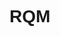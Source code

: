 # RQM
<!DOCTYPE html PUBLIC "-//W3C//DTD XHTML 1.0 Strict//EN" "http://www.w3.org/TR/xhtml1/DTD/xhtml1-strict.dtd">

<html xmlns="http://www.w3.org/1999/xhtml">
<head>
  <meta http-equiv="content-type" content="text/html; charset=utf-8" />
  <title>Google Visualization API Sample</title>
  <script type="text/javascript" src="https://www.gstatic.com/charts/loader.js"></script>
  <script type="text/javascript">
    google.charts.load("current", {packages:['table']});
    google.charts.setOnLoadCallback(drawVisualization);
    function drawVisualization() {
      google.visualization.drawChart({
        "containerId": "visualization_div",
        "dataSourceUrl": "//www.google.com/fusiontables/gvizdata?tq=",
        "query":"SELECT 'Building Name', 'Country' FROM " +
                "13IhnuBzX0CHkluSJUjBtfhWsrllB0nSgbzbmcSb7" +
                " WHERE Country LIKE 'Canada' ",
        "refreshInterval": 5,
        "chartType": "Table",
        "options": {}
     });
    }
  </script>
</head>
<body style="font-family: Arial;border: 0 none;">
  <div id="visualization_div" style="width: 600px; height: 400px;"></div>
</body>
</html>
